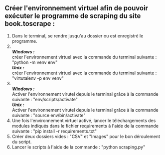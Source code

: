 ## Créer l'environnement virtuel afin de pouvoir exécuter le programme de scraping du site book.toscrape :

1. Dans le terminal, se rendre jusqu'au dossier ou est enregistré le programme.
2. \
_**Windows :**_ \
créer l'environnement virtuel avec la commande du terminal suivante : "python -m venv env" \
_**Unix :**_ \
créer l'environnement virtuel avec la commande du terminal suivante : "virtutalenv -p env venv"
3. \
_**Windows :**_ \
Activer l'environnement virutel depuis le terminal grâce à la commande suivante : "env/scripts/activate" \
_**Unix :**_ \
Activer l'environnement virutel depuis le terminal grâce à la commande suivante : "source env/bin/activate"
4. Une fois l'environnement virtuel activé, lancer le téléchargements des modules indiqués dans le fichier requirements à l'aide de la commande suivante : "pip install -r requirements.txt"
5. Créer deux dossiers vides : "CSV" et "Images" pour le bon déroulement du script.
6. Lancer le scripts à l'aide de la commande : "python scraping.py"